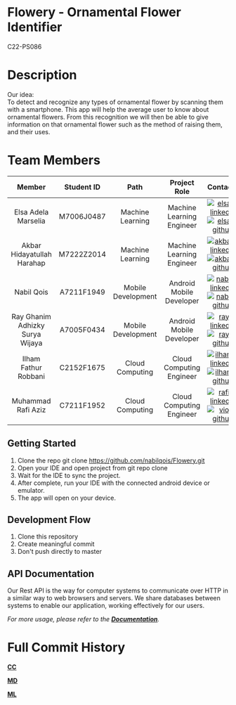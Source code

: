 # Flowery - Ornamental Flower Identifier
 C22-PS086

# Description
Our idea:  
To detect and recognize any types of ornamental flower by scanning them with a smartphone. This app will help the average user to know about ornamental flowers. From this recognition we will then be able to give information on that ornamental flower such as the method of raising them, and their uses.

# Team Members

|         Member         | Student ID |        Path        |                Project Role                |                                                  Contacts                                                  |
| :--------------------: | :--------: | :----------------: | :----------------------------------------: | :--------------------------------------------------------------------------------------------------------: |
|   Elsa Adela Marselia    |  M7006J0487  |  Machine Learning  |         Machine Learning Engineer         |   [![elsa-linkedin][linkedin-shield]][elsa-linkedin-url][![elsa-github][github-shield]][elsa-github-url]  |
|   Akbar Hidayatullah Harahap   |  M7222Z2014  |  Machine Learning  |             Machine Learning Engineer              |     [![akbar-linkedin][linkedin-shield]][akbar-linkedin-url][![akbar-github][github-shield]][akbar-github-url]     |
|  Nabil Qois  |  A7211F1949  | Mobile Development |                  Android Mobile Developer                  | [![nabil-linkedin][linkedin-shield]][nabil-linkedin-url][![nabil-github][github-shield]][nabil-github-url] |
|     Ray Ghanim Adhizky Surya Wijaya      |   A7005F0434  |  Mobile Development   |                   Android Mobile Developer                     | [![ray-linkedin][linkedin-shield]][ray-linkedin-url][![ray-github][github-shield]][ray-github-url] |
| Ilham Fathur Robbani |  C2152F1675  |  Cloud Computing   |                   Cloud Computing Engineer                   |     [![ilham-linkedin][linkedin-shield]][ilham-linkedin-url][![ilham-github][github-shield]][ilham-github-url]     |
| Muhammad Rafi Aziz |  C7211F1952  |  Cloud Computing  |                   Cloud Computing Engineer                   |     [![rafi-linkedin][linkedin-shield]][rafi-linkedin-url][![vio-github][github-shield]][rafi-github-url]     |


## Getting Started

1. Clone the repo git clone https://github.com/nabilqois/Flowery.git
2. Open your IDE and open project from git repo clone
3. Wait for the IDE to sync the project.
4. After complete, run your IDE with the connected android device or emulator.
5. The app will open on your device.


## Development Flow

1. Clone this repository
2. Create meaningful commit
3. Don't push directly to master


## API Documentation

Our Rest API is the way for computer systems to communicate over HTTP in a similar way to web browsers and servers. We share databases between systems to enable our application, working effectively for our users.

_For more usage, please refer to the [**Documentation**](https://documenter.getpostman.com/view/19964579/Uz5CKdBc#intro)._


# Full Commit History

[**CC**](https://github.com/nabilqois/Flowery/commits/CC)

[**MD**](https://github.com/nabilqois/Flowery/commits/MD)

[**ML**](https://github.com/nabilqois/Flowery/commits/ML)



<!-- MARKDOWN LINKS & IMAGES -->
<!-- https://www.markdownguide.org/basic-syntax/#reference-style-links -->
<!-- LinkedIn Link -->

[linkedin-shield]: https://img.shields.io/badge/LinkedIn--blue?style=social&logo=Linkedin
[elsa-linkedin-url]: https://www.linkedin.com/in/elsa-adela-marselia-8b3648190/
[akbar-linkedin-url]: https://www.linkedin.com/in/akbar-harahap-51863917a/
[nabil-linkedin-url]: https://www.linkedin.com/in/nabilqois/
[ray-linkedin-url]: https://www.linkedin.com/in/rayghanim/
[ilham-linkedin-url]: https://www.linkedin.com/in/ilham-fathur-robbani-9ba084237/
[rafi-linkedin-url]: https://www.linkedin.com/in/muhammad-rafi-a-98aa8a11a/

<!-- Github Link -->

[github-shield]: https://img.shields.io/badge/GitHub--blue?style=social&logo=Github
[elsa-github-url]: https://github.com/elsaadela
[akbar-github-url]: https://github.com/Qhiba
[nabil-github-url]: https://github.com/nabilqois
[ray-github-url]: https://github.com/cytraark
[ilham-github-url]: https://github.com/fathurrobb
[rafi-github-url]: https://github.com/mraziz098
